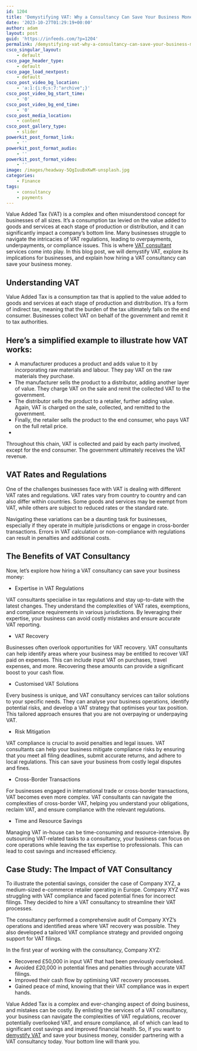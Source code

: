```yaml
---
id: 1204
title: 'Demystifying VAT: Why a Consultancy Can Save Your Business Money'
date: '2023-10-27T01:29:19+00:00'
author: adam
layout: post
guid: 'https://infeeds.com/?p=1204'
permalink: /demystifying-vat-why-a-consultancy-can-save-your-business-money/
csco_singular_layout:
    - default
csco_page_header_type:
    - default
csco_page_load_nextpost:
    - default
csco_post_video_bg_location:
    - 'a:1:{i:0;s:7:"archive";}'
csco_post_video_bg_start_time:
    - '0'
csco_post_video_bg_end_time:
    - '0'
csco_post_media_location:
    - content
csco_post_gallery_type:
    - slider
powerkit_post_format_link:
    - ''
powerkit_post_format_audio:
    - ''
powerkit_post_format_video:
    - ''
image: /images/headway-5QgIuuBxKwM-unsplash.jpg
categories:
    - Finance
tags:
    - consultancy
    - payments
---
```


Value Added Tax (VAT) is a complex and often misunderstood concept for businesses of all sizes. It’s a consumption tax levied on the value added to goods and services at each stage of production or distribution, and it can significantly impact a company’s bottom line. Many businesses struggle to navigate the intricacies of VAT regulations, leading to overpayments, underpayments, or compliance issues. This is where [VAT consultant ](https://www.solvevat.co.uk/expertise/vat-consultants/)services come into play. In this blog post, we will demystify VAT, explore its implications for businesses, and explain how hiring a VAT consultancy can save your business money.

## Understanding VAT

Value Added Tax is a consumption tax that is applied to the value added to goods and services at each stage of production and distribution. It’s a form of indirect tax, meaning that the burden of the tax ultimately falls on the end consumer. Businesses collect VAT on behalf of the government and remit it to tax authorities.

## Here’s a simplified example to illustrate how VAT works:

- A manufacturer produces a product and adds value to it by incorporating raw materials and labour. They pay VAT on the raw materials they purchase.
- The manufacturer sells the product to a distributor, adding another layer of value. They charge VAT on the sale and remit the collected VAT to the government.
- The distributor sells the product to a retailer, further adding value. Again, VAT is charged on the sale, collected, and remitted to the government.
- Finally, the retailer sells the product to the end consumer, who pays VAT on the full retail price.
- 

Throughout this chain, VAT is collected and paid by each party involved, except for the end consumer. The government ultimately receives the VAT revenue.

## VAT Rates and Regulations

One of the challenges businesses face with VAT is dealing with different VAT rates and regulations. VAT rates vary from country to country and can also differ within countries. Some goods and services may be exempt from VAT, while others are subject to reduced rates or the standard rate.

Navigating these variations can be a daunting task for businesses, especially if they operate in multiple jurisdictions or engage in cross-border transactions. Errors in VAT calculation or non-compliance with regulations can result in penalties and additional costs.

## The Benefits of VAT Consultancy

Now, let’s explore how hiring a VAT consultancy can save your business money:

- Expertise in VAT Regulations

VAT consultants specialise in tax regulations and stay up-to-date with the latest changes. They understand the complexities of VAT rates, exemptions, and compliance requirements in various jurisdictions. By leveraging their expertise, your business can avoid costly mistakes and ensure accurate VAT reporting.

- VAT Recovery

Businesses often overlook opportunities for VAT recovery. VAT consultants can help identify areas where your business may be entitled to recover VAT paid on expenses. This can include input VAT on purchases, travel expenses, and more. Recovering these amounts can provide a significant boost to your cash flow.

- Customised VAT Solutions

Every business is unique, and VAT consultancy services can tailor solutions to your specific needs. They can analyse your business operations, identify potential risks, and develop a VAT strategy that optimises your tax position. This tailored approach ensures that you are not overpaying or underpaying VAT.

- Risk Mitigation

VAT compliance is crucial to avoid penalties and legal issues. VAT consultants can help your business mitigate compliance risks by ensuring that you meet all filing deadlines, submit accurate returns, and adhere to local regulations. This can save your business from costly legal disputes and fines.

- Cross-Border Transactions

For businesses engaged in international trade or cross-border transactions, VAT becomes even more complex. VAT consultants can navigate the complexities of cross-border VAT, helping you understand your obligations, reclaim VAT, and ensure compliance with the relevant regulations.

- Time and Resource Savings

Managing VAT in-house can be time-consuming and resource-intensive. By outsourcing VAT-related tasks to a consultancy, your business can focus on core operations while leaving the tax expertise to professionals. This can lead to cost savings and increased efficiency.

## Case Study: The Impact of VAT Consultancy

To illustrate the potential savings, consider the case of Company XYZ, a medium-sized e-commerce retailer operating in Europe. Company XYZ was struggling with VAT compliance and faced potential fines for incorrect filings. They decided to hire a VAT consultancy to streamline their VAT processes.

The consultancy performed a comprehensive audit of Company XYZ’s operations and identified areas where VAT recovery was possible. They also developed a tailored VAT compliance strategy and provided ongoing support for VAT filings.

In the first year of working with the consultancy, Company XYZ:

- Recovered £50,000 in input VAT that had been previously overlooked.
- Avoided £20,000 in potential fines and penalties through accurate VAT filings.
- Improved their cash flow by optimising VAT recovery processes.
- Gained peace of mind, knowing that their VAT compliance was in expert hands.

Value Added Tax is a complex and ever-changing aspect of doing business, and mistakes can be costly. By enlisting the services of a VAT consultancy, your business can navigate the complexities of VAT regulations, recover potentially overlooked VAT, and ensure compliance, all of which can lead to significant cost savings and improved financial health. So, if you want to [demystify VAT](https://www.udemy.com/course/tax-demystified/) and save your business money, consider partnering with a VAT consultancy today. Your bottom line will thank you.